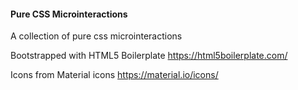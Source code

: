 #### Pure CSS Microinteractions


A collection of pure css microinteractions

Bootstrapped with HTML5 Boilerplate https://html5boilerplate.com/

Icons from Material icons https://material.io/icons/
